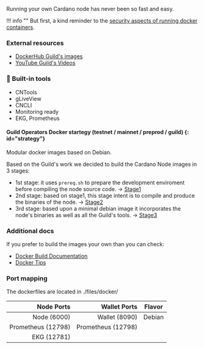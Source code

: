 
Running your own Cardano node has never been so fast and easy.

!!! info ""
    But first, a kind reminder to the [security aspects of running docker containers](../docker/security.md).

### External resources

- [DockerHub Guild's images](https://hub.docker.com/u/cardanocommunity)
- [YouTube Guild's Videos](https://www.youtube.com/channel/UC1eg3ljUWjIHeU0Vpqicj6A)

### 🔔 Built-in tools

- CNTools
- gLiveView
- CNCLI
- Monitoring ready  
- EKG, Prometheus

#### Guild Operators Docker startegy (testnet / mainnet / preprod / guild)  {: id="strategy"}

Modular docker images based on Debian.

Based on the Guild's work we decided to build the Cardano Node images in 3 stages:

- 1st stage: it uses `prereq.sh` to prepare the development enviroment before compiling the node source code.  -> [Stage1](https://github.com/cardano-community/guild-operators/blob/master/files/docker/node/dockerfile_stage1)
- 2nd stage: based on stage1, this stage intent is to compile and produce the binaries of the node. -> [Stage2](https://github.com/cardano-community/guild-operators/blob/master/files/docker/node/dockerfile_stage2)
- 3rd stage: based upon a minimal debian image it incorporates the node's binaries as well as all the Guild's tools. -> [Stage3](https://github.com/cardano-community/guild-operators/blob/master/files/docker/node/dockerfile_stage3)

### Additional docs

If you prefer to build the images your own than you can check:

- [Docker Build Documentation](../docker/build.md)
- [Docker Tips](../docker/tips.md)

### Port mapping

 The dockerfiles are located in ./files/docker/

| Node Ports        |  Wallet Ports      | Flavor        |
| ------------:     | -------------:     |:-------------:|
| Node  (6000)      | Wallet (8090)      | Debian        |
| Prometheus (12798)| Prometheus (12798) |               |
| EKG (12781)       |                    |               |
